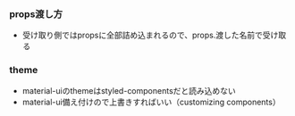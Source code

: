 ### props渡し方
- 受け取り側ではpropsに全部詰め込まれるので、props.渡した名前で受け取る

### theme
- material-uiのthemeはstyled-componentsだと読み込めない
- material-ui備え付けので上書きすればいい（customizing components）